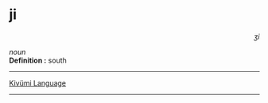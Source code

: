 
# ji

<div align="right"><i>ʒi</i></div>

*noun*  
**Definition :** south  

---

[Kivümi Language](../README.md)

---
